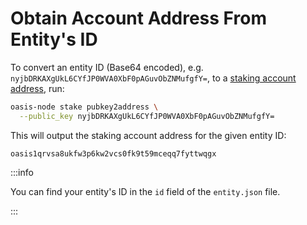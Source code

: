 # Obtain Account Address From Entity's ID

To convert an entity ID (Base64 encoded), e.g. `nyjbDRKAXgUkL6CYfJP0WVA0XbF0pAGuvObZNMufgfY=`, to a [staking account address](../../terminology.md#address), run:

```bash
oasis-node stake pubkey2address \
  --public_key nyjbDRKAXgUkL6CYfJP0WVA0XbF0pAGuvObZNMufgfY=
```

This will output the staking account address for the given entity ID:

```
oasis1qrvsa8ukfw3p6kw2vcs0fk9t59mceqq7fyttwqgx
```

:::info

You can find your entity's ID in the `id` field of the `entity.json` file.

:::
